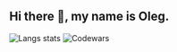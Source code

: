 ## Hi there 👋, my name is Oleg.

![Langs stats](https://github-readme-stats.vercel.app/api/top-langs/?username=Legabog&layout=compact)
![Codewars](https://github.r2v.ch/codewars?user=andreasvogt89&stroke=%23BB432C)
<!--
**Legabog/Legabog** is a ✨ _special_ ✨ repository because its `README.md` (this file) appears on your GitHub profile.
